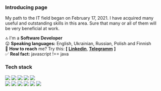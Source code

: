 ### Introducing page
My path to the IT field began on February 17, 2021. I have acquired many useful and outstanding skills in this area. Sure that many or all of them will be very beneficial at work.<br>

🔝  I'm a **Software Developer** <br>
😛  **Speaking languages:** English, Ukrainian, Russian, Polish and Finnish<br>
🎯  **How to reach** me? Try this: **[** [**Linkedin**](http://www.linkedin.com/in/LarisaShatillo),
[**Telegramm**](https://t.me/Larisa_Shatillo) **]**<br>
✅  **Real fact:** javascript !== java

### Tech stack

<div>
  <img src="https://img.shields.io/badge/JavaScript-F7DF1E?style=for-the-badge&logo=javascript&logoColor=black" />
  <img src="https://img.shields.io/badge/TypeScript-007ACC?style=for-the-badge&logo=typescript&logoColor=white"/>
  <img src="https://img.shields.io/badge/React-20232A?style=for-the-badge&logo=react&logoColor=61DAFB"/>
  <img src="https://img.shields.io/badge/Node.js-43853D?style=for-the-badge&logo=node.js&logoColor=white"/>
  <img src="https://img.shields.io/badge/Java-ED8B00?style=for-the-badge&logo=openjdk&logoColor=white"/><br>
  <img src="https://img.shields.io/badge/Redux-593D88?style=for-the-badge&logo=redux&logoColor=white"/>
  <img src="https://img.shields.io/badge/HTML5-E34F26?style=for-the-badge&logo=html5&logoColor=white" />
  <img src="https://img.shields.io/badge/Sass-CC6699?style=for-the-badge&logo=sass&logoColor=white"/>
  <img src="https://img.shields.io/badge/figma-%23F24E1E.svg?style=for-the-badge&logo=figma&logoColor=white"?/>
  <img src="https://img.shields.io/badge/ESLint-4B3263?style=for-the-badge&logo=eslint&logoColor=white"/>
  <img src="https://img.shields.io/badge/Amazon_AWS-232F3E?style=for-the-badge&logo=amazon-aws&logoColor=white"/>  
</div>
<br>

<!-- STATISTICS -->
<p>
  <img src="https://github-readme-streak-stats.herokuapp.com/?user=LarisaShatil&amp;theme=prussian&amp;hide_border=false&show_icons=true" alt="">
</p>
<p>
  <img src="https://github-readme-stats.vercel.app/api?username=LarisaShatil&amp;theme=prussian&amp;hide_border=false&show_icons=true" alt=""/>
</p>
<p>
  <img src="https://github-readme-stats.vercel.app/api/top-langs?username=LarisaShatil&amp;theme=prussian&amp;hide_border=false&show_icons=true&layout=compact" alt=""/>
</p>

<!-- ### Profile visits -->

<!-- ![](https://komarev.com/ghpvc/?username=LarisaShatil&label=visitors:) -->
